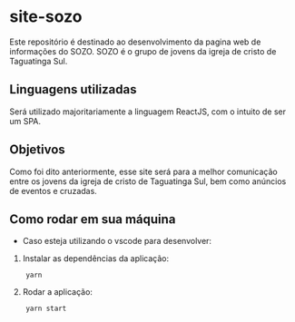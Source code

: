 # site-sozo
Este repositório é destinado ao desenvolvimento da pagina web de informações do SOZO. SOZO é o grupo de jovens da igreja de cristo de Taguatinga Sul.


## Linguagens utilizadas
Será utilizado majoritariamente a linguagem ReactJS, com o intuito de ser um SPA.

## Objetivos
Como foi dito anteriormente, esse site será para a melhor comunicação entre os jovens da igreja de cristo de Taguatinga Sul, bem como anúncios de eventos e cruzadas.

## Como rodar em sua máquina 

- Caso esteja utilizando o vscode para desenvolver:
1. Instalar as dependências da aplicação:
```shell
    yarn
```
2. Rodar a aplicação:
```shell
    yarn start
```
